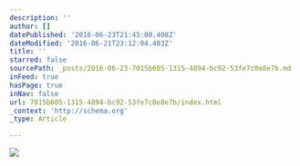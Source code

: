 ```yaml
---
description: ''
author: []
datePublished: '2016-06-23T21:45:00.408Z'
dateModified: '2016-06-21T23:12:04.483Z'
title: ''
starred: false
sourcePath: _posts/2016-06-23-7015b605-1315-4894-bc92-53fe7c0e8e7b.md
inFeed: true
hasPage: true
inNav: false
url: 7015b605-1315-4894-bc92-53fe7c0e8e7b/index.html
_context: 'http://schema.org'
_type: Article

---
```

![](https://the-grid-user-content.s3-us-west-2.amazonaws.com/fb2a1e0e-1ea8-4e87-a81b-64d6644f156d.png)